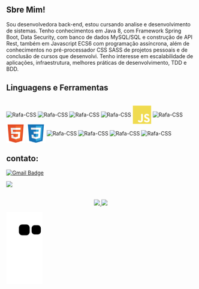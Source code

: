 ## Sbre Mim!

Sou desenvolvedora back-end, estou cursando analise e desenvolvimento de sistemas.
Tenho conhecimentos em Java 8, com Framework Spring Boot, Data Security, com banco de dados MySQL/SQL e construção de API Rest, também em Javascript ECS6 com programação assíncrona, além de conhecimentos no pré-processador CSS SASS de projetos pessoais e de conclusão de cursos que desenvolvi. Tenho interesse em escalabilidade de aplicações, infraestrutura, melhores práticas de desenvolvimento, TDD e BDD.

  ##
  

  ## Linguagens e Ferramentas
  
<div style="display: inline_block"><br>
  <img align="center" alt="Rafa-CSS" height="50" width="50"  src="https://img.icons8.com/color/48/000000/java-coffee-cup-logo--v1.png">
  <img align="center" alt="Rafa-CSS" height="50" width="50" src="https://img.icons8.com/color/48/000000/spring-logo.png"/>
  <img align="center" alt="Rafa-CSS" height="50" width="50"  src="https://img.icons8.com/color/48/000000/mysql-logo.png"/>
  <img align="center" alt="Rafa-CSS" height="50" width="50" src="https://img.icons8.com/color/48/000000/postgreesql.png"/>
  <img align="center" alt="Rafa-Js" height="50" width="50" src="https://raw.githubusercontent.com/devicons/devicon/master/icons/javascript/javascript-plain.svg">
  <img align="center" alt="Rafa-CSS" height="50" width="50" src="https://img.icons8.com/color/48/000000/angularjs.png"/>
  <img align="center" alt="Rafa-HTML" height="50" width="50" src="https://raw.githubusercontent.com/devicons/devicon/master/icons/html5/html5-original.svg">
  <img align="center" alt="Rafa-CSS" height="50" width="50" src="https://raw.githubusercontent.com/devicons/devicon/master/icons/css3/css3-original.svg">
  <img align="center" alt="Rafa-CSS" height="50" width="50"  src="https://img.icons8.com/color/48/000000/sass.png">
  
  <img  align="center" alt="Rafa-CSS" height="50" width="50" src="https://img.icons8.com/color/48/000000/heroku.png"/>
  <img  align="center" alt="Rafa-CSS" height="50" width="50" src="https://img.icons8.com/officel/16/000000/java-eclipse.png"/>
  <img  align="center" alt="Rafa-CSS" height="50" width="50" src="https://img.icons8.com/external-tal-revivo-shadow-tal-revivo/24/000000/external-postman-is-the-only-complete-api-development-environment-logo-shadow-tal-revivo.png"/>
 
 
</div>
  
  ##
 
<div> 
  
## **contato**: 


[![Gmail Badge](https://img.shields.io/badge/-alvesvitoriabarboza@gmail.com-006bed?style=flat-square&logo=Gmail&logoColor=white&link=mailto:alvesvitoriabarboza@gmail.com)](mailto:alvesvitoriabarboza@gmail.com)
  
<a href="https://www.linkedin.com/in/vitória-alves-barbosa" alt="Linkedin">
  <img src="https://img.shields.io/badge/-Linkedin-0e76a8?style=flat-square&logo=Linkedin&logoColor=white&link=https://www.linkedin.com/in/vitória-alves-barbosa"/></a>

  ##
  
  <div align="center">
  <a href="https://github.com/rafaballerini">
  <img height="180em" src="https://github-readme-stats.vercel.app/api?username=VitoriaAlvesB&show_icons=true&theme=dracula&include_all_commits=true&count_private=true"/>
  <img height="180em" src="https://github-readme-stats.vercel.app/api/top-langs/?username=VitoriaAlvesB&layout=compact&langs_count=7&theme=dracula"/>
</div>
  
  
  ![Snake animation](https://github.com/rafaballerini/rafaballerini/blob/output/github-contribution-grid-snake.svg)
 
</div>
